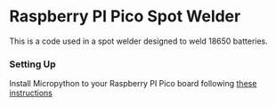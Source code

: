 
# Raspberry PI Pico Spot Welder
This is a code used in a spot welder designed to weld 18650 batteries.

### Setting Up
Install Micropython to your Raspberry PI Pico board following [these instructions](https://www.raspberrypi.com/documentation/microcontrollers/micropython.html)



